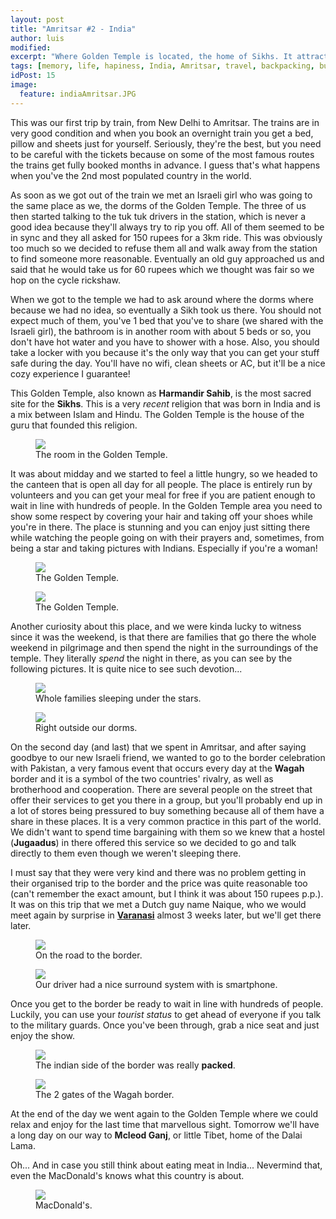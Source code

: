 ```yaml
---
layout: post
title: "Amritsar #2 - India"
author: luis
modified:
excerpt: "Where Golden Temple is located, the home of Sikhs. It attracts more visitors than the Taj Mahal with more than 100,000 visitors on weekdays alone!"
tags: [memory, life, hapiness, India, Amritsar, travel, backpacking, budget, asia]
idPost: 15
image:
  feature: indiaAmritsar.JPG
---
```


This was our first trip by train, from New Delhi to Amritsar. The trains are in very good condition and when you book an overnight train you get a bed, pillow and sheets just for yourself. Seriously, they're the best, but you need to be careful with the tickets because on some of the most famous routes the trains get fully booked months in advance. I guess that's what happens when you've the 2nd most populated country in the world.

As soon as we got out of the train we met an Israeli girl who was going to the same place as we, the dorms of the Golden Temple. The three of us then started talking to the tuk tuk drivers in the station, which is never a good idea because they'll always try to rip you off. All of them seemed to be in sync and they all asked for 150 rupees for a 3km ride. This was obviously too much so we decided to refuse them all and walk away from the station to find someone more reasonable. Eventually an old guy approached us and said that he would take us for 60 rupees which we thought was fair so we hop on the cycle rickshaw.

When we got to the temple we had to ask around where the dorms where because we had no idea, so eventually a Sikh took us there. You should not expect much of them, you've 1 bed that you've to share (we shared with the Israeli girl), the bathroom is in another room with about 5 beds or so, you don't have hot water and you have to shower with a hose. Also, you should take a locker with you because it's the only way that you can get your stuff safe during the day. You'll have no wifi, clean sheets or AC, but it'll be a nice cozy experience I guarantee!

This Golden Temple, also known as <b>Harmandir Sahib</b>, is the most sacred site for the <b>Sikhs</b>. This is a very <i>recent</i> religion that was born in India and is a mix between Islam and Hindu. The Golden Temple is the house of the guru that founded this religion.

<figure>
	<a href="../images/india/Amritsar/room.JPG"><img src="../images/india/Amritsar/room.JPG"></a>
	<figcaption>The room in the Golden Temple.</figcaption>
</figure>


It was about midday and we started to feel a little hungry, so we headed to the canteen that is open all day for all people. The place is entirely run by volunteers and you can get your meal for free if you are patient enough to wait in line with hundreds of people.
In the Golden Temple area you need to show some respect by covering your hair and taking off your shoes while you're in there. The place is stunning and you can enjoy just sitting there while watching the people going on with their prayers and, sometimes, from being a star and taking pictures with Indians. Especially if you're a woman!


<figure>
	<a href="../images/india/Amritsar/goldenTemple.JPG"><img src="../images/india/Amritsar/goldenTemple.JPG"></a>
	<figcaption>The Golden Temple.</figcaption>
</figure>

<figure>
	<a href="../images/india/Amritsar/golden2.JPG"><img src="../images/india/Amritsar/golden2.JPG"></a>
	<figcaption>The Golden Temple.</figcaption>
</figure>

Another curiosity about this place, and we were kinda lucky to witness since it was the weekend, is that there are families that go there the whole weekend in pilgrimage and then spend the night in the surroundings of the temple. They literally <i>spend</i> the night in there, as you can see by the following pictures. It is quite nice to see such devotion... 

<figure>
	<a href="../images/india/Amritsar/night1.JPG"><img src="../images/india/Amritsar/night1.JPG"></a>
	<figcaption>Whole families sleeping under the stars.</figcaption>
</figure>

<figure>
	<a href="../images/india/Amritsar/night2.JPG"><img src="../images/india/Amritsar/night2.JPG"></a>
	<figcaption>Right outside our dorms.</figcaption>
</figure>


On the second day (and last) that we spent in Amritsar, and after saying goodbye to our new Israeli friend, we wanted to go to the border celebration with Pakistan, a very famous event that occurs every day at the <b>Wagah</b> border and it is a symbol of the two countries' rivalry, as well as brotherhood and cooperation.
There are several people on the street that offer their services to get you there in a group, but you'll probably end up in a lot of stores being pressured to buy something because all of them have a share in these places. It is a very common practice in this part of the world. We didn't want to spend time bargaining with them so we knew that a hostel (<b>Jugaadus</b>) in there offered this service so we decided to go and talk directly to them even though we weren't sleeping there.

I must say that they were very kind and there was no problem getting in their organised trip to the border and the price was quite reasonable too (can't remember the exact amount, but I think it was about 150 rupees p.p.). It was on this trip that we met a Dutch guy name Naique, who we would meet again by surprise in <a href="{{site.url}}/Varanasi"><b>Varanasi</b></a> almost 3 weeks later, but we'll get there later.


<figure>
	<a href="../images/india/Amritsar/street1.JPG"><img src="../images/india/Amritsar/street1.JPG"></a>
	<figcaption>On the road to the border.</figcaption>
</figure>

<figure>
	<a href="../images/india/Amritsar/street2.JPG"><img src="../images/india/Amritsar/street2.JPG"></a>
	<figcaption>Our driver had a nice surround system with is smartphone.</figcaption>
</figure>

Once you get to the border be ready to wait in line with hundreds of people. Luckily, you can use your <i>tourist status</i> to get ahead of everyone if you talk to the military guards. Once you've been through, grab a nice seat and just enjoy the show.

<figure>
	<a href="../images/india/Amritsar/show1.JPG"><img src="../images/india/Amritsar/show1.JPG"></a>
	<figcaption>The indian side of the border was really <b>packed</b>.</figcaption>
</figure>

<figure>
	<a href="../images/india/Amritsar/show2.JPG"><img src="../images/india/Amritsar/show2.JPG"></a>
	<figcaption>The 2 gates of the Wagah border.</figcaption>
</figure>

At the end of the day we went again to the Golden Temple where we could relax and enjoy for the last time that marvellous sight. Tomorrow we'll have a long day on our way to <b>Mcleod Ganj</b>, or little Tibet, home of the Dalai Lama.

Oh... And in case you still think about eating meat in India... Nevermind that, even the MacDonald's knows what this country is about.

<figure>
	<a href="../images/india/Amritsar/mc.JPG"><img src="../images/india/Amritsar/mc.JPG"></a>
	<figcaption>MacDonald's.</figcaption>
</figure>

